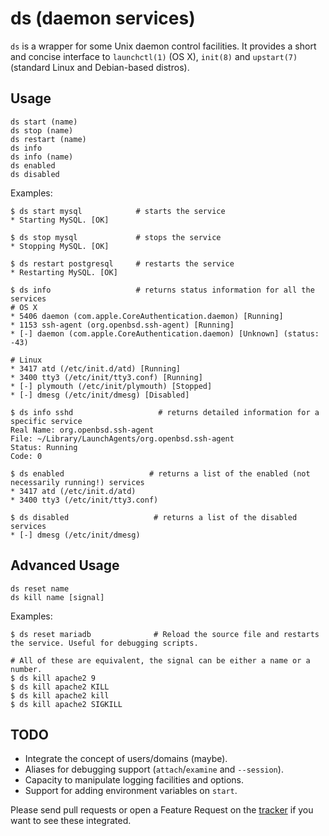 ds (daemon services)
==
`ds` is a wrapper for some Unix daemon control facilities. It provides a short and concise
  interface to `launchctl(1)` (OS X), `init(8)` and `upstart(7)` (standard Linux and Debian-based
  distros).

Usage
-----

    ds start (name)
    ds stop (name)
    ds restart (name)
    ds info
    ds info (name)
    ds enabled
    ds disabled

Examples:

    $ ds start mysql            # starts the service
    * Starting MySQL. [OK]

    $ ds stop mysql             # stops the service
    * Stopping MySQL. [OK]

    $ ds restart postgresql     # restarts the service
    * Restarting MySQL. [OK]

    $ ds info                   # returns status information for all the services
    # OS X
    * 5406 daemon (com.apple.CoreAuthentication.daemon) [Running]
    * 1153 ssh-agent (org.openbsd.ssh-agent) [Running]
    * [-] daemon (com.apple.CoreAuthentication.daemon) [Unknown] (status: -43)

    # Linux
    * 3417 atd (/etc/init.d/atd) [Running]
    * 3400 tty3 (/etc/init/tty3.conf) [Running]
    * [-] plymouth (/etc/init/plymouth) [Stopped]
    * [-] dmesg (/etc/init/dmesg) [Disabled]

    $ ds info sshd                   # returns detailed information for a specific service
    Real Name: org.openbsd.ssh-agent
    File: ~/Library/LaunchAgents/org.openbsd.ssh-agent
    Status: Running
    Code: 0

    $ ds enabled                   # returns a list of the enabled (not necessarily running!) services
    * 3417 atd (/etc/init.d/atd)
    * 3400 tty3 (/etc/init/tty3.conf)

    $ ds disabled                   # returns a list of the disabled services
    * [-] dmesg (/etc/init/dmesg)

Advanced Usage
--------------

    ds reset name
    ds kill name [signal]

Examples:

    $ ds reset mariadb              # Reload the source file and restarts the service. Useful for debugging scripts.

    # All of these are equivalent, the signal can be either a name or a number.
    $ ds kill apache2 9
    $ ds kill apache2 KILL
    $ ds kill apache2 kill
    $ ds kill apache2 SIGKILL



TODO
----
* Integrate the concept of users/domains (maybe).
* Aliases for debugging support (`attach`/`examine` and `--session`).
* Capacity to manipulate logging facilities and options.
* Support for adding environment variables on `start`.

Please send pull requests or open a Feature Request on the
[tracker](http://github.com/febuiles/ds/issues) if you want to see these integrated.
